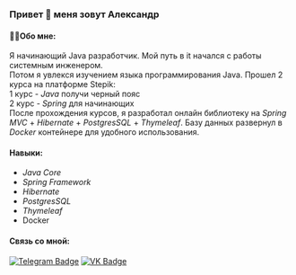 ### Привет 👋 меня зовут Александр<br>

#### 👨‍💻Обо мне: <br>
Я начинающий Java разработчик. Мой путь в it начался с работы системным инженером. <br>
Потом я увлекся изучением языка программирования Java. Прошел 2 курса на платформе Stepik: <br>
1 курс - *Java* получи черный пояс<br>
2 курс - *Spring* для начинающих<br>
После прохождения курсов, я разработал онлайн библиотеку на *Spring MVC* + *Hibernate* + *PostgresSQL* + *Thymeleaf*.
Базу данных развернул в *Docker* контейнере для удобного использования.<br>
#### Навыки:
  * *Java Core*
  * *Spring Framework*
  * *Hibernate*
  * *PostgresSQL*
  * *Thymeleaf*
  * Docker<br>
#### Связь со мной:

 [![Telegram Badge](https://img.shields.io/badge/avt22-blue?style=flat&logo=Telegram&logoColor=white)](https://t.me/avt22)
 [![VK Badge](https://img.shields.io/badge/-VK-blue?style=flat&logo=vk&logoColor=white)](https://vk.com/id31915750)




<!--
**sanya77/sanya77** is a ✨ _special_ ✨ repository because its `README.md` (this file) appears on your GitHub profile.

Here are some ideas to get you started:

- 🔭 I’m currently working on ...
- 🌱 I’m currently learning ...
- 👯 I’m looking to collaborate on ...
- 🤔 I’m looking for help with ...
- 💬 Ask me about ...
- 📫 How to reach me: ...
- 😄 Pronouns: ...
- ⚡ Fun fact: ...
-->
